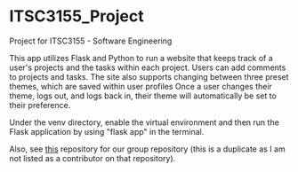 # ITSC3155_Project
Project for ITSC3155 - Software Engineering 

This app utilizes Flask and Python to run a website that keeps track of a user's projects and the tasks within each project. Users can add comments to projects and tasks. The site also supports changing between three preset themes, which are saved within user profiles Once a user changes their theme, logs out, and logs back in, their theme will automatically be set to their preference.

Under the venv directory, enable the virtual environment and then run the Flask application by using "flask app" in the terminal.

Also, see [this](https://github.com/Zorope/ITSC3155_Project) repository for our group repository (this is a duplicate as I am not listed as a contributor on that repository).